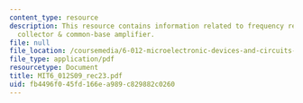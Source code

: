 ```yaml
---
content_type: resource
description: This resource contains information related to frequency response of common
  collector & common-base amplifier.
file: null
file_location: /coursemedia/6-012-microelectronic-devices-and-circuits-spring-2009/fb4496f045fd166ea989c829882c0260_MIT6_012S09_rec23.pdf
file_type: application/pdf
resourcetype: Document
title: MIT6_012S09_rec23.pdf
uid: fb4496f0-45fd-166e-a989-c829882c0260
---
```

